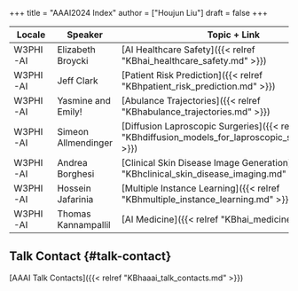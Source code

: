 +++
title = "AAAI2024 Index"
author = ["Houjun Liu"]
draft = false
+++

| Locale   | Speaker             | Topic + Link                                                                                         |
|----------|---------------------|------------------------------------------------------------------------------------------------------|
| W3PHI-AI | Elizabeth Broycki   | [AI Healthcare Safety]({{< relref "KBhai_healthcare_safety.md" >}})                                  |
| W3PHI-AI | Jeff Clark          | [Patient Risk Prediction]({{< relref "KBhpatient_risk_prediction.md" >}})                            |
| W3PHI-AI | Yasmine and Emily!  | [Abulance Trajectories]({{< relref "KBhabulance_trajectories.md" >}})                                |
| W3PHI-AI | Simeon Allmendinger | [Diffusion Laproscopic Surgeries]({{< relref "KBhdiffusion_models_for_laproscopic_surgeries.md" >}}) |
| W3PHI-AI | Andrea Borghesi     | [Clinical Skin Disease Image Generation]({{< relref "KBhclinical_skin_disease_imaging.md" >}})       |
| W3PHI-AI | Hossein Jafarinia   | [Multiple Instance Learning]({{< relref "KBhmultiple_instance_learning.md" >}})                      |
| W3PHI-AI | Thomas Kannampallil | [AI Medicine]({{< relref "KBhai_medicine.md" >}})                                                    |


## Talk Contact {#talk-contact}

[AAAI Talk Contacts]({{< relref "KBhaaai_talk_contacts.md" >}})
